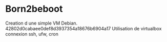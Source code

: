 # Born2beboot
Creation d une simple VM Debian.
42802d0cabaee0def8d3937354a18676b6904a17
Utilisation de virtualbox
connexion ssh, ufw, cron
